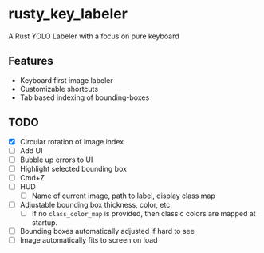 # rusty_key_labeler
A Rust YOLO Labeler with a focus on pure keyboard

## Features
- Keyboard first image labeler
- Customizable shortcuts
- Tab based indexing of bounding-boxes

## TODO
- [x] Circular rotation of image index
- [ ] Add UI
- [ ] Bubble up errors to UI
- [ ] Highlight selected bounding box
- [ ] Cmd+Z
- [ ] HUD
  - [ ] Name of current image, path to label, display class map
- [ ] Adjustable bounding box thickness, color, etc.
  - [ ] If no `class_color_map` is provided, then classic colors are mapped at startup.
- [ ] Bounding boxes automatically adjusted if hard to see
- [ ] Image automatically fits to screen on load